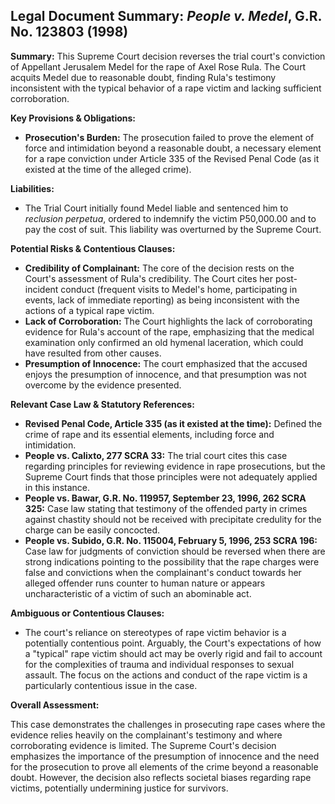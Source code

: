 ## Legal Document Summary: *People v. Medel*, G.R. No. 123803 (1998)

**Summary:** This Supreme Court decision reverses the trial court's conviction of Appellant Jerusalem Medel for the rape of Axel Rose Rula. The Court acquits Medel due to reasonable doubt, finding Rula's testimony inconsistent with the typical behavior of a rape victim and lacking sufficient corroboration.

**Key Provisions & Obligations:**

*   **Prosecution's Burden:** The prosecution failed to prove the element of force and intimidation beyond a reasonable doubt, a necessary element for a rape conviction under Article 335 of the Revised Penal Code (as it existed at the time of the alleged crime).

**Liabilities:**

*   The Trial Court initially found Medel liable and sentenced him to *reclusion perpetua*, ordered to indemnify the victim P50,000.00 and to pay the cost of suit. This liability was overturned by the Supreme Court.

**Potential Risks & Contentious Clauses:**

*   **Credibility of Complainant:** The core of the decision rests on the Court's assessment of Rula's credibility. The Court cites her post-incident conduct (frequent visits to Medel's home, participating in events, lack of immediate reporting) as being inconsistent with the actions of a typical rape victim.
*   **Lack of Corroboration:** The Court highlights the lack of corroborating evidence for Rula's account of the rape, emphasizing that the medical examination only confirmed an old hymenal laceration, which could have resulted from other causes.
*   **Presumption of Innocence:** The court emphasized that the accused enjoys the presumption of innocence, and that presumption was not overcome by the evidence presented.

**Relevant Case Law & Statutory References:**

*   **Revised Penal Code, Article 335 (as it existed at the time):** Defined the crime of rape and its essential elements, including force and intimidation.
*   **People vs. Calixto, 277 SCRA 33:** The trial court cites this case regarding principles for reviewing evidence in rape prosecutions, but the Supreme Court finds that those principles were not adequately applied in this instance.
*   **People vs. Bawar, G.R. No. 119957, September 23, 1996, 262 SCRA 325:** Case law stating that testimony of the offended party in crimes against chastity should not be received with precipitate credulity for the charge can be easily concocted.
*   **People vs. Subido, G.R. No. 115004, February 5, 1996, 253 SCRA 196:** Case law for judgments of conviction should be reversed when there are strong indications pointing to the possibility that the rape charges were false and convictions when the complainant's conduct towards her alleged offender runs counter to human nature or appears uncharacteristic of a victim of such an abominable act.

**Ambiguous or Contentious Clauses:**

*   The court's reliance on stereotypes of rape victim behavior is a potentially contentious point. Arguably, the Court's expectations of how a "typical" rape victim should act may be overly rigid and fail to account for the complexities of trauma and individual responses to sexual assault. The focus on the actions and conduct of the rape victim is a particularly contentious issue in the case.

**Overall Assessment:**

This case demonstrates the challenges in prosecuting rape cases where the evidence relies heavily on the complainant's testimony and where corroborating evidence is limited. The Supreme Court's decision emphasizes the importance of the presumption of innocence and the need for the prosecution to prove all elements of the crime beyond a reasonable doubt. However, the decision also reflects societal biases regarding rape victims, potentially undermining justice for survivors.
